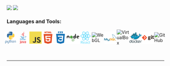 

<picture>
  <source
    srcset="https://github-readme-stats.vercel.app/api?username=2Pillows&show_icons=true&theme=holi&hide_rank=true"
    media="(prefers-color-scheme: dark)"
  />
  <source
    srcset="https://github-readme-stats.vercel.app/api?username=2Pillows&show_icons=true&theme=default&hide_rank=true"
    media="(prefers-color-scheme: light), (prefers-color-scheme: no-preference)"
  />
  <img src="https://github-readme-stats.vercel.app/api?username=2Pillows&show_icons=true&hide_rank=true" />
</picture>

<picture>
  <source
    srcset="https://github-readme-stats.vercel.app/api/top-langs?username=2Pillows&theme=holi&layout=compact"
    media="(prefers-color-scheme: dark)"
  />
  <source
    srcset="https://github-readme-stats.vercel.app/api/top-langs?username=2Pillows&theme=default&layout=compact"
    media="(prefers-color-scheme: light), (prefers-color-scheme: no-preference)"
  />
  <img src="https://github-readme-stats.vercel.app/api/top-langs?username=2Pillows&layout=compact" />
</picture>

### Languages and Tools:

<div style="display: flex; align-items: center; justify-content: center;">
<img alt="Python" width="40px" src="https://raw.githubusercontent.com/devicons/devicon/master/icons/python/python-original-wordmark.svg" />
<img alt="Java" width="40px" src="https://raw.githubusercontent.com/devicons/devicon/master/icons/java/java-original-wordmark.svg" />
<img alt="JavaScript" width="40px" src="https://raw.githubusercontent.com/devicons/devicon/master/icons/javascript/javascript-original.svg" />
<img alt="HTML" width="40px" src="https://raw.githubusercontent.com/devicons/devicon/master/icons/html5/html5-plain-wordmark.svg" />
<img alt="CSS" width="40px" src="https://raw.githubusercontent.com/devicons/devicon/master/icons/css3/css3-plain-wordmark.svg" />
<!--<img alt="C#" width="40px" src="https://raw.githubusercontent.com/devicons/devicon/master/icons/csharp/csharp-original.svg" /> -->
<!--<img alt="C++" width="40px" src="https://raw.githubusercontent.com/devicons/devicon/master/icons/cplusplus/cplusplus-original.svg" /> -->
<img alt="Node.js" width="40px" src="https://raw.githubusercontent.com/devicons/devicon/master/icons/nodejs/nodejs-original-wordmark.svg" />
<img alt="React" width="40px" src="https://raw.githubusercontent.com/devicons/devicon/master/icons/react/react-original-wordmark.svg" /> 
<img alt="WebGL" width="40px" src="https://upload.wikimedia.org/wikipedia/commons/2/25/WebGL_Logo.svg">
<!--<img alt="Puppeteer" width="40px" src="https://raw.githubusercontent.com/devicons/devicon/master/icons/puppeteer/puppeteer-original.svg" /> -->
<!--<img alt="Android" width="40px" src="https://raw.githubusercontent.com/devicons/devicon/master/icons/android/android-original-wordmark.svg" /> -->
<img alt="MySQL" width="40px" src="https://raw.githubusercontent.com/devicons/devicon/master/icons/mysql/mysql-original-wordmark.svg" />
<img alt="VirtualBox" width="40px" src="https://upload.wikimedia.org/wikipedia/commons/d/d5/Virtualbox_logo.png">
<img alt="Docker" width="40px" src="https://raw.githubusercontent.com/devicons/devicon/master/icons/docker/docker-original-wordmark.svg" />
<img alt="Git" width="40px" src="https://raw.githubusercontent.com/devicons/devicon/master/icons/git/git-original-wordmark.svg" />
<img alt="GitHub" width="40px" src="https://user-images.githubusercontent.com/3369400/139447912-e0f43f33-6d9f-45f8-be46-2df5bbc91289.png">
</div>




<br />
<br />

---

